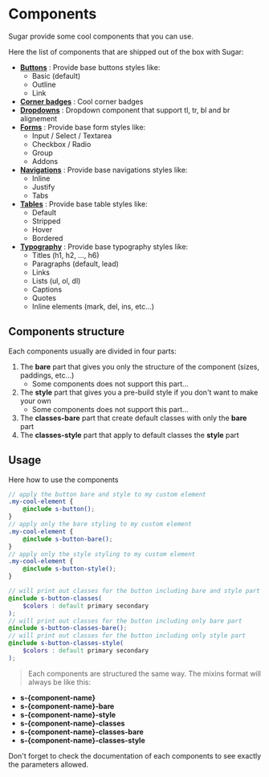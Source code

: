 # Components

Sugar provide some cool components that you can use.

Here the list of components that are shipped out of the box with Sugar:

- **[Buttons](../src/components/SButtonComponent/_index.md)** : Provide base buttons styles like:
	- Basic (default)
	- Outline
	- Link
- **[Corner badges](../src/components/SCornerBadgeComponent/_index.md)** : Cool corner badges
- **[Dropdowns](../src/components/SDropdownComponent/_index.md)** : Dropdown component that support tl, tr, bl and br alignement
- **[Forms](../src/components/SFormComponent/_index.md)** : Provide base form styles like:
	- Input / Select / Textarea
	- Checkbox / Radio
	- Group
	- Addons
- **[Navigations](../src/components/SNavComponent/_index.md)** : Provide base navigations styles like:
	- Inline
	- Justify
	- Tabs
- **[Tables](../src/components/STableComponent/_index.md)** : Provide base table styles like:
	- Default
	- Stripped
	- Hover
	- Bordered
- **[Typography](../src/components/STypographyComponent/_index.md)** : Provide base typography styles like:
	- Titles (h1, h2, ..., h6)
	- Paragraphs (default, lead)
	- Links
	- Lists (ul, ol, dl)
	- Captions
	- Quotes
	- Inline elements (mark, del, ins, etc...)

## Components structure

Each components usually are divided in four parts:

1. The **bare** part that gives you only the structure of the component (sizes, paddings, etc...)
	- Some components does not support this part...
2. The **style** part that gives you a pre-build style if you don't want to make your own
	- Some components does not support this part...
3. The **classes-bare** part that create default classes with only the **bare** part
4. The **classes-style** part that apply to default classes the **style** part

## Usage

Here how to use the components

```scss
// apply the button bare and style to my custom element
.my-cool-element {
	@include s-button();
}
// apply only the bare styling to my custom element
.my-cool-element {
	@include s-button-bare();
}
// apply only the style styling to my custom element
.my-cool-element {
	@include s-button-style();
}

// will print out classes for the button including bare and style part
@include s-button-classes(
	$colors : default primary secondary
);
// will print out classes for the button including only bare part
@include s-button-classes-bare();
// will print out classes for the button including only style part
@include s-button-classes-style(
	$colors : default primary secondary
);
```

> Each components are structured the same way. The mixins format will always be like this:
- **s-{component-name}**
- **s-{component-name}-bare**
- **s-{component-name}-style**
- **s-{component-name}-classes**
- **s-{component-name}-classes-bare**
- **s-{component-name}-classes-style**

Don't forget to check the documentation of each components to see exactly the parameters allowed.
